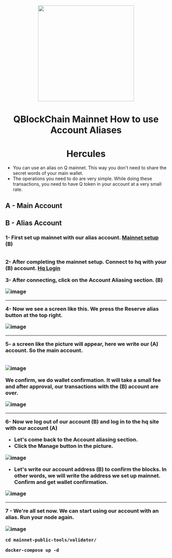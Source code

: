 <h1 align="center"> <img src="https://user-images.githubusercontent.com/101635385/231752054-36682dca-4867-4f9a-81e8-603449974937.png" width="300"></h1>
<h1 align="center"> QBlockChain Mainnet How to use Account Aliases  </h1>
<h1 align="center"> Hercules
</h1>


* You can use an alias on Q mainnet. This way you don't need to share the secret words of your main wallet.
* The operations you need to do are very simple. While doing these transactions, you need to have Q token in your account at a very small rate.

## A - Main Account <br>  
## B - Alias Account  

<h3>
1- First set up mainnet with our alias account. <a href="https://github.com/herculessx/QBlockChain-Mainnet" target="_blank"> Mainnet setup </a>  (B) <br><br>

2- After completing the mainnet setup. Connect to hq with your <b>(B)</b> account.  <a href="https://hq.q.org" target="_blank"> Hq Login </a>
  
3- After connecting, click on the Account Aliasing section. (B) 
  
![image](https://user-images.githubusercontent.com/101635385/231686485-44bde975-2e3d-41eb-a0b7-7303293647e5.png)
  
<hr>
  
4- Now we see a screen like this. We press the Reserve alias button at the top right. 

![image](https://user-images.githubusercontent.com/101635385/231687562-1702c257-8069-49d5-89f0-030c964cd6aa.png)
  
  <hr>

5- a screen like the picture will appear, here we write our <b>(A)</b> account. So the main account.  <br> <br> 
  
  
![image](https://user-images.githubusercontent.com/101635385/231688006-df69ad6c-c976-4866-852e-a560a758a49f.png)
  
We confirm, we do wallet confirmation. It will take a small fee and after approval, our transactions with the (B) account are over.
  
![image](https://user-images.githubusercontent.com/101635385/231689834-1068a44c-2197-4fed-af73-1933ce4df37a.png)
  
  <hr>
  
 
 6- Now we log out of our account (B) and log in to the hq site with our account (A)

* Let's come back to the Account aliasing section. 
* Click the Manage button in the picture.
  
![image](https://user-images.githubusercontent.com/101635385/231690800-e0828842-f40e-41c3-835e-0ba7ad279054.png)
  
 * Let's write our account address (B) to confirm the blocks. In other words, we will write the address we set up mainnet. Confirm and get wallet confirmation. 
  
  ![image](https://user-images.githubusercontent.com/101635385/231691449-541301aa-b785-4e21-9864-03749ab2efca.png)

  
  <hr>
  
  7 - We're all set now. We can start using our account with an alias.  Run your node again. 

![image](https://user-images.githubusercontent.com/101635385/231692010-21def420-97cd-4371-92e0-e79e07a1e3a5.png)
  
  
  ```shell
cd mainnet-public-tools/validator/
```
  
  ```shell
docker-compose up -d
```

</h3>
